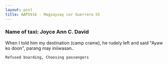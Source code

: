 ```yaml
---
layout: post
title: AAP5916 - Magsaysay cor Guerrero St
---
```


### Name of taxi: Joyce Ann C. David

When I told him my destination (camp crame), he rudely left and said "Ayaw ko doon", parang may iniiwasan..

```Refused boarding, Choosing passengers```
